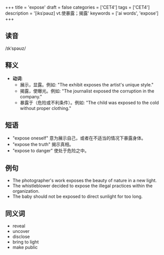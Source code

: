 +++
title = 'expose'
draft = false
categories = ['CET4']
tags = ['CET4']
description = '[iksˈpəuz] vt.使暴露；揭露'
keywords = ['ai words', 'expose']
+++

## 读音
/ɪkˈspəʊz/

## 释义
- **动词**: 
    - 展示，显露。例如: "The exhibit exposes the artist's unique style."
    - 揭露，使曝光。例如: "The journalist exposed the corruption in the company."
    - 暴露于（危险或不利条件）。例如: "The child was exposed to the cold without proper clothing."

## 短语
- "expose oneself" 意为展示自己，或者在不适当的情况下暴露身体。
- "expose the truth" 揭示真相。
- "expose to danger" 使处于危险之中。

## 例句
- The photographer's work exposes the beauty of nature in a new light.
- The whistleblower decided to expose the illegal practices within the organization.
- The baby should not be exposed to direct sunlight for too long.

## 同义词
- reveal
- uncover
- disclose
- bring to light
- make public

